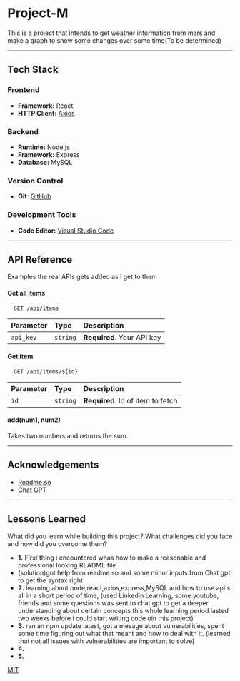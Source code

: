 # Project-M
This is a project that intends to get weather information from mars and make a graph to show some changes over some time(To be determined)


---------------------------------------------------------
## Tech Stack

### Frontend
- **Framework:** React
- **HTTP Client:** [Axios](https://axios-http.com/)

### Backend
- **Runtime:** Node.js
- **Framework:** Express
- **Database:** MySQL

### Version Control
- **Git:** [GitHub](https://github.com/kristoffer-Johnsen/Project-M/)

### Development Tools
- **Code Editor:** [Visual Studio Code](https://code.visualstudio.com/)


---------------------------------------------------------
## API Reference
Examples the real APIs gets added as i get to them

#### Get all items
```http
  GET /api/items
```
| Parameter | Type     | Description                |
| :-------- | :------- | :------------------------- |
| `api_key` | `string` | **Required**. Your API key |

#### Get item
```http
  GET /api/items/${id}
```
| Parameter | Type     | Description                       |
| :-------- | :------- | :-------------------------------- |
| `id`      | `string` | **Required**. Id of item to fetch |
#### add(num1, num2)
Takes two numbers and returns the sum.

---------------------------------------------------------
## Acknowledgements
* [Readme.so](https://readme.so/)
* [Chat GPT](https://chat.openai.com/auth/login)

---------------------------------------------------------
## Lessons Learned

What did you learn while building this project? What challenges did you face and how did you overcome them?

- **1.** First thing i encountered whas how to make a reasonable and professional looking README file
- (solution)got help from readme.so and some minor inputs from Chat gpt to get the syntax right
- **2.** learning about node,react,axios,express,MySQL and how to use api's all in a short period of time,
  (used Linkedin Learning, some youtube, friends and some questions was sent to chat gpt to get a deeper understanding about certain concepts
  this whole learning period lasted two weeks before i could start writing code oin this project)
- **3.** ran an npm update latest, got a mesage about vulnerabilities, spent some time figuring out what that meant and how to deal with it.
  (learned that not all issues with vulnerabilities are important to solve)
- **4.** 
- **5.** 

[MIT](https://choosealicense.com/licenses/mit/)

